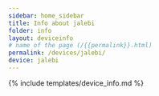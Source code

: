 ```yaml
---
sidebar: home_sidebar
title: Info about jalebi
folder: info
layout: deviceinfo
# name of the page (/{{permalink}}.html)
permalink: /devices/jalebi/
device: jalebi
---
```

{% include templates/device_info.md %}
